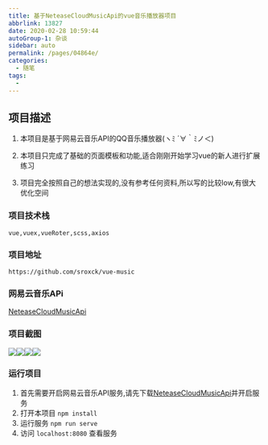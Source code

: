 ```yaml
---
title: 基于NeteaseCloudMusicApi的vue音乐播放器项目
abbrlink: 13827
date: 2020-02-28 10:59:44
autoGroup-1: 杂谈
sidebar: auto
permalink: /pages/04864e/
categories: 
  - 随笔
tags: 
  - 
---
```


## 项目描述

1. 本项目是基于网易云音乐API的QQ音乐播放器(ヽﾐ ´∀｀ﾐノ＜)

2. 本项目只完成了基础的页面模板和功能,适合刚刚开始学习vue的新人进行扩展练习

3. 项目完全按照自己的想法实现的,没有参考任何资料,所以写的比较low,有很大优化空间

   <!-- more --> 

### 项目技术栈

```
vue,vuex,vueRoter,scss,axios
```

### 项目地址

```
https://github.com/sroxck/vue-music
```

### 网易云音乐APi

[NeteaseCloudMusicApi](https://github.com/Binaryify/NeteaseCloudMusicApi)

### 项目截图

![](https://github.com/sroxck/vue-music/blob/master/note/1.png?raw=true)![](https://github.com/sroxck/vue-music/blob/master/note/2.png?raw=true)![](https://github.com/sroxck/vue-music/blob/master/note/3.png?raw=true)![](https://github.com/sroxck/vue-music/blob/master/note/4.png?raw=true)

### 运行项目

1. 首先需要开启网易云音乐API服务,请先下载[NeteaseCloudMusicApi](https://github.com/Binaryify/NeteaseCloudMusicApi)并开启服务
2. 打开本项目 `npm install`
3. 运行服务 `npm run serve`
4. 访问 `localhost:8080` 查看服务